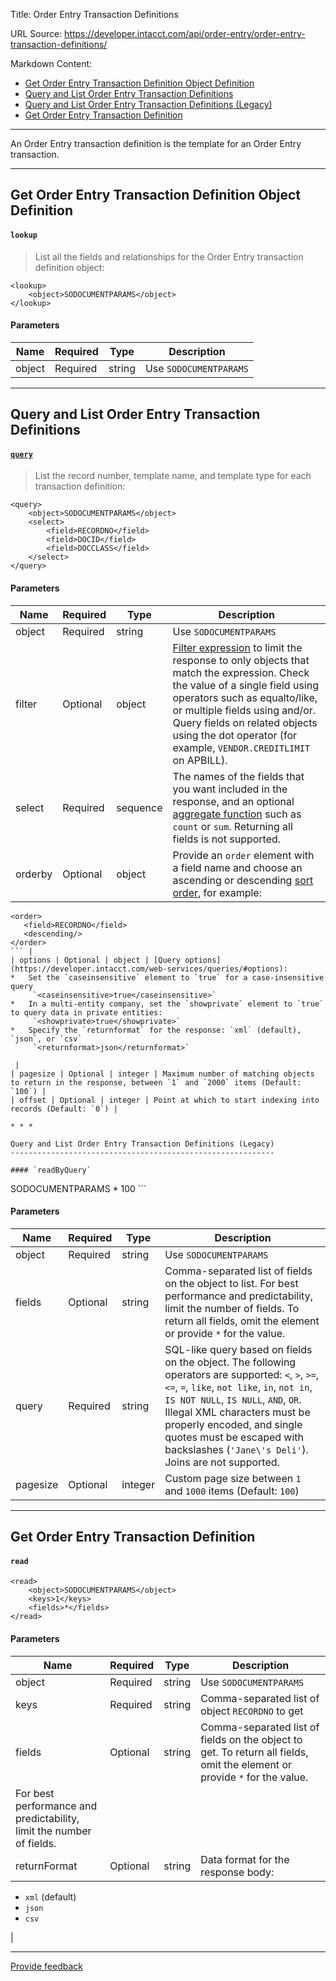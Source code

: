 Title: Order Entry Transaction Definitions

URL Source: https://developer.intacct.com/api/order-entry/order-entry-transaction-definitions/

Markdown Content:
*   [Get Order Entry Transaction Definition Object Definition](https://developer.intacct.com/api/order-entry/order-entry-transaction-definitions/#get-order-entry-transaction-definition-object-definition)
*   [Query and List Order Entry Transaction Definitions](https://developer.intacct.com/api/order-entry/order-entry-transaction-definitions/#query-and-list-order-entry-transaction-definitions)
*   [Query and List Order Entry Transaction Definitions (Legacy)](https://developer.intacct.com/api/order-entry/order-entry-transaction-definitions/#query-and-list-order-entry-transaction-definitions-legacy)
*   [Get Order Entry Transaction Definition](https://developer.intacct.com/api/order-entry/order-entry-transaction-definitions/#get-order-entry-transaction-definition)

* * *

An Order Entry transaction definition is the template for an Order Entry transaction.

* * *

Get Order Entry Transaction Definition Object Definition
--------------------------------------------------------

#### `lookup`

> List all the fields and relationships for the Order Entry transaction definition object:

```
<lookup>
    <object>SODOCUMENTPARAMS</object>
</lookup>
```

#### Parameters

| Name | Required | Type | Description |
| --- | --- | --- | --- |
| object | Required | string | Use `SODOCUMENTPARAMS` |

* * *

Query and List Order Entry Transaction Definitions
--------------------------------------------------

#### [`query`](https://developer.intacct.com/web-services/queries/)

> List the record number, template name, and template type for each transaction definition:

```
<query>
    <object>SODOCUMENTPARAMS</object>
    <select>
        <field>RECORDNO</field>
        <field>DOCID</field>
        <field>DOCCLASS</field>
    </select>
</query>
```

#### Parameters

| Name | Required | Type | Description |
| --- | --- | --- | --- |
| object | Required | string | Use `SODOCUMENTPARAMS` |
| filter | Optional | object | [Filter expression](https://developer.intacct.com/web-services/queries/#filter) to limit the response to only objects that match the expression. Check the value of a single field using operators such as equalto/like, or multiple fields using and/or. Query fields on related objects using the dot operator (for example, `VENDOR.CREDITLIMIT` on APBILL). |
| select | Required | sequence | The names of the fields that you want included in the response, and an optional [aggregate function](https://developer.intacct.com/web-services/queries/#aggregate-functions) such as `count` or `sum`. Returning all fields is not supported. |
| orderby | Optional | object | Provide an `order` element with a field name and choose an ascending or descending [sort order](https://developer.intacct.com/web-services/queries/#order-by), for example:  
```
<order>  
   <field>RECORDNO</field>   
   <descending/>   
</order>
``` |
| options | Optional | object | [Query options](https://developer.intacct.com/web-services/queries/#options):
*   Set the `caseinsensitive` element to `true` for a case-insensitive query  
     `<caseinsensitive>true</caseinsensitive>`
*   In a multi-entity company, set the `showprivate` element to `true` to query data in private entities:  
     `<showprivate>true</showprivate>`
*   Specify the `returnformat` for the response: `xml` (default), `json`, or `csv`  
     `<returnformat>json</returnformat>`

 |
| pagesize | Optional | integer | Maximum number of matching objects to return in the response, between `1` and `2000` items (Default: `100`) |
| offset | Optional | integer | Point at which to start indexing into records (Default: `0`) |

* * *

Query and List Order Entry Transaction Definitions (Legacy)
-----------------------------------------------------------

#### `readByQuery`

```
<readByQuery>
    <object>SODOCUMENTPARAMS</object>
    <fields>*</fields>
    <query></query>
    <pagesize>100</pagesize>
</readByQuery>
```

#### Parameters

| Name | Required | Type | Description |
| --- | --- | --- | --- |
| object | Required | string | Use `SODOCUMENTPARAMS` |
| fields | Optional | string | Comma-separated list of fields on the object to list. For best performance and predictability, limit the number of fields. To return all fields, omit the element or provide `*` for the value. |
| query | Required | string | SQL-like query based on fields on the object. The following operators are supported: `<`, `>`, `>=`, `<=`, `=`, `like`, `not like`, `in`, `not in`, `IS NOT NULL`, `IS NULL`, `AND`, `OR`. Illegal XML characters must be properly encoded, and single quotes must be escaped with backslashes (`'Jane\'s Deli'`). Joins are not supported. |
| pagesize | Optional | integer | Custom page size between `1` and `1000` items (Default: `100`) |

* * *

Get Order Entry Transaction Definition
--------------------------------------

#### `read`

```
<read>
    <object>SODOCUMENTPARAMS</object>
    <keys>1</keys>
    <fields>*</fields>
</read>
```

#### Parameters

| Name | Required | Type | Description |
| --- | --- | --- | --- |
| object | Required | string | Use `SODOCUMENTPARAMS` |
| keys | Required | string | Comma-separated list of object `RECORDNO` to get |
| fields | Optional | string | Comma-separated list of fields on the object to get. To return all fields, omit the element or provide `*` for the value.  
For best performance and predictability, limit the number of fields. |
| returnFormat | Optional | string | Data format for the response body:
*   `xml` (default)
*   `json`
*   `csv`

 |

* * *

[Provide feedback](https://forms.office.com/Pages/ResponsePage.aspx?id=fN0yPvZBLUmho8WOsCz0-Gj_lksFLzJAg2QKkx1lkvZUMkxMVDYxSzhHQzlNTjBNR1IwOVNETDNEMiQlQCN0PWcu)

